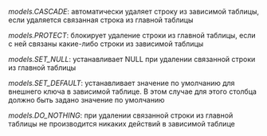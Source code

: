_models.CASCADE_: автоматически удаляет строку из зависимой таблицы, если удаляется связанная строка из главной таблицы

_models.PROTECT_: блокирует удаление строки из главной таблицы, если с ней связаны какие-либо строки из зависимой таблицы

_models.SET_NULL_: устанавливает NULL при удалении связанной строки из главной таблицы

_models.SET_DEFAULT_: устанавливает значение по умолчанию для внешнего ключа в зависимой таблице. В этом случае для этого столбца должно быть задано значение по умолчанию

_models.DO_NOTHING_: при удалении связанной строки из главной таблицы не производится никаких действий в зависимой таблице